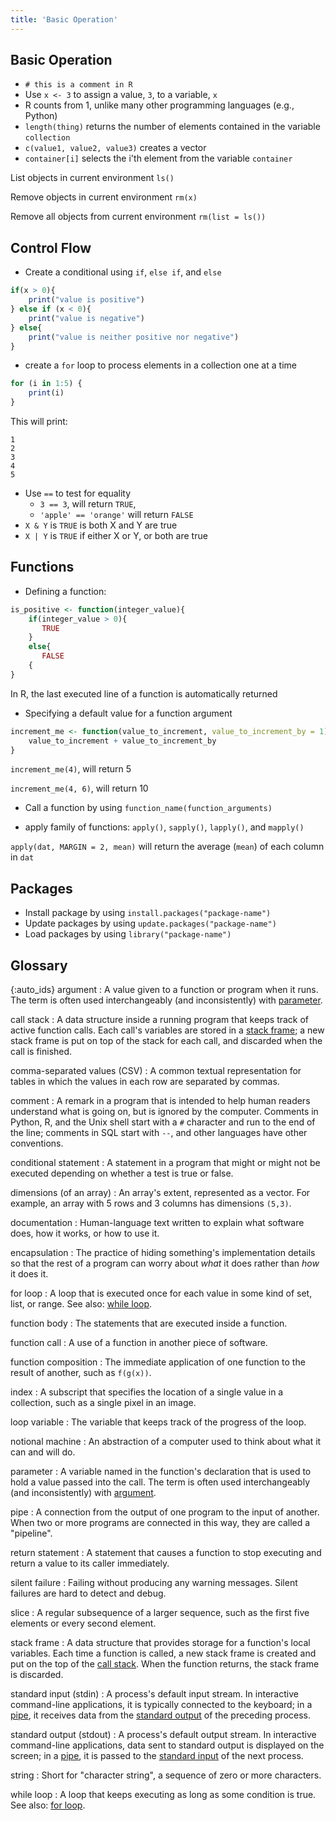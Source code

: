 ```yaml
---
title: 'Basic Operation'
---
```


## Basic Operation

- `# this is a comment in R`
- Use `x <- 3` to assign a value, `3`,  to a variable, `x`
- R counts from 1, unlike many other programming languages (e.g., Python)
- `length(thing)` returns the number of elements contained in the variable
  `collection`
- `c(value1, value2, value3)` creates a vector
- `container[i]` selects the i'th element from the variable `container`

List objects in current environment
`ls()`

Remove objects in current environment
`rm(x)`

Remove all objects from current environment
`rm(list = ls())`

## Control Flow

- Create a conditional using `if`, `else if`, and `else`

```r
if(x > 0){
	print("value is positive")
} else if (x < 0){
	print("value is negative")
} else{
	print("value is neither positive nor negative")
}
```

- create a `for` loop to process elements in a collection one at a time

```r
for (i in 1:5) {
	print(i)
}
```

This will print:

```output
1
2
3
4
5
```

- Use `==` to test for equality
  - `3 == 3`, will return `TRUE`,
  - `'apple' == 'orange'` will return `FALSE`
- `X & Y` is `TRUE` is both X and Y are true
- `X | Y` is `TRUE` if either X or Y, or both are true

## Functions

- Defining a function:

```r
is_positive <- function(integer_value){
	if(integer_value > 0){
	   TRUE
	}
	else{
	   FALSE
	{
}
```

In R, the last executed line of a function is automatically returned

- Specifying a default value for a function argument

```r
increment_me <- function(value_to_increment, value_to_increment_by = 1){
	value_to_increment + value_to_increment_by
}
```

`increment_me(4)`, will return 5

`increment_me(4, 6)`, will return 10

- Call a function by using `function_name(function_arguments)`

- apply family of functions: `apply()`, `sapply()`, `lapply()`, and `mapply()`

`apply(dat, MARGIN = 2, mean)` will return the average (`mean`) of each column in `dat`

## Packages

- Install package by using `install.packages("package-name")`
- Update packages by using `update.packages("package-name")`
- Load packages by using `library("package-name")`

## Glossary

{:auto\_ids}
argument
:   A value given to a function or program when it runs. The term is often used interchangeably
(and inconsistently) with [parameter](#parameter).

call stack
:   A data structure inside a running program that keeps track of active function calls. Each call's
variables are stored in a [stack frame](#stack-frame); a new stack frame is put on top of the stack
for each call, and discarded when the call is finished.

comma-separated values (CSV)
:   A common textual representation for tables in which the values in each row are separated by commas.

comment
:   A remark in a program that is intended to help human readers understand what is going on, but is
ignored by the computer. Comments in Python, R, and the Unix shell start with a `#` character and run
to the end of the line; comments in SQL start with `--`, and other languages have other conventions.

conditional statement
:   A statement in a program that might or might not be executed depending on whether a test is true
or false.

dimensions (of an array)
:   An array's extent, represented as a vector. For example, an array with 5 rows and 3 columns has
dimensions `(5,3)`.

documentation
:   Human-language text written to explain what software does, how it works, or how to use it.

encapsulation
:   The practice of hiding something's implementation details so that the rest of a program can
worry about *what* it does rather than *how* it does it.

for loop
:   A loop that is executed once for each value in some kind of set, list, or range. See also:
[while loop](#while-loop).

function body
:   The statements that are executed inside a function.

function call
:   A use of a function in another piece of software.

function composition
:   The immediate application of one function to the result of another, such as `f(g(x))`.

index
:   A subscript that specifies the location of a single value in a collection, such as a single
pixel in an image.

loop variable
:   The variable that keeps track of the progress of the loop.

notional machine
:   An abstraction of a computer used to think about what it can and will do.

parameter
:   A variable named in the function's declaration that is used to hold a value passed into the call.
The term is often used interchangeably (and inconsistently) with [argument](#argument).

pipe
:   A connection from the output of one program to the input of another. When two or more programs
are connected in this way, they are called a "pipeline".

return statement
:   A statement that causes a function to stop executing and return a value to its caller immediately.

silent failure
:   Failing without producing any warning messages. Silent failures are hard to detect and debug.

slice
:   A regular subsequence of a larger sequence, such as the first five elements or every second element.

stack frame
:   A data structure that provides storage for a function's local variables. Each time a function is
called, a new stack frame is created and put on the top of the [call stack](#call-stack). When the
function returns, the stack frame is discarded.

standard input (stdin)
:   A process's default input stream. In interactive command-line applications, it is typically
connected to the keyboard; in a [pipe](#pipe), it receives data from the
[standard output](#standard-output-stdout) of the preceding process.

standard output (stdout)
:   A process's default output stream. In interactive command-line applications, data sent to
standard output is displayed on the screen; in a [pipe](#pipe), it is passed to the
[standard input](#standard-input-stdin) of the next process.

string
:   Short for "character string", a sequence of zero or more characters.

while loop
:   A loop that keeps executing as long as some condition is true. See also: [for loop](#for-loop).


